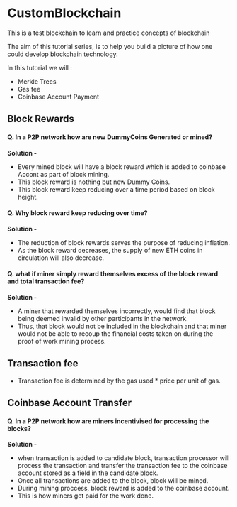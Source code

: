 
# CustomBlockchain

This is a test blockchain to learn and practice concepts of blockchain

The aim of this tutorial series, is to help you build a picture of how one could develop blockchain technology.

In this tutorial we will :

- Merkle Trees
- Gas fee
- Coinbase Account Payment

  
## Block Rewards

#### Q. In a P2P network how are new DummyCoins Generated or mined?
**Solution -** 
 - Every mined block will have a block reward which is added to coinbase Accont as part of block mining.
 - This block reward is nothing but new Dummy Coins.
 - This block reward keep reducing over a time period based on block height.

#### Q. Why block reward keep reducing over time?
**Solution -** 
 - The reduction of block rewards serves the purpose of reducing inflation. 
 - As the block reward decreases, the supply of new ETH coins in circulation will also decrease.
 

#### Q. what if miner simply reward themselves excess of the block reward and total transaction fee?
**Solution -** 
 - A miner that rewarded themselves incorrectly, would find that block being deemed invalid by other participants in the network.
 - Thus, that block would not be included in the blockchain and that miner would not be able to recoup the financial costs taken on during the proof of work mining process.


## Transaction fee
- Transaction fee is determined by the gas used * price per unit of gas.


## Coinbase Account Transfer

#### Q. In a P2P network how are miners incentivised for processing the blocks?
**Solution -** 
 - when transaction is added to candidate block, transaction processor will process the transaction and transfer the transaction fee to the coinbase account stored as a field in the candidate block.
 - Once all transactions are added to the block, block will be mined. 
 - During mining proccess, block reward is added to the coinbase account. 
- This is how miners get paid for the work done.
